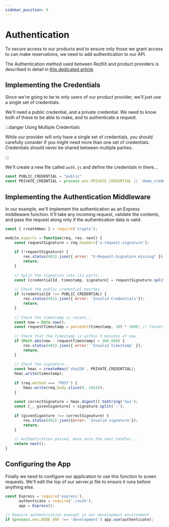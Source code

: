 ```yaml
---
sidebar_position: 9
---
```


# Authentication

To secure access to our products and to ensure only those we grant access to can make reservations,
we need to add authentication to our API.

The Authentication method used between RezKit and product providers is described in detail
in [this dedicated article][auth-spec]

## Implementing the Credentials

Since we're going to be te only users of our product provider, we'll just use a single set of
credentials.

We'll need a public credential, and a private credential. We need to know both of these to be
able to make, and to authenticate a request.

:::danger Using Multiple Credentials

While our provider will only have a single set of credentials, you should carefully consider
if you might need more than one set of credentials.
Credentials should never be shared between multiple parties.

:::

We'll create a new file called `auth.js` and define the credentials in there...

```javascript title="auth.js"
const PUBLIC_CREDENTIAL = "public"
const PRIVATE_CREDNTIAL = process.env.PRIVATE_CREDENTIAL || 'demo_credential';
```

## Implementing the Authentication Middleware

In our example, we'll implement the authentication as an Express middleware function.
It'll take any incoming request, validate the contents, and pass the request along only if
the authentication data is valid.

```javascript
const { createHmac } = require('crypto');

module.exports = function(req, res, next) {
    const requestSignature = req.headers['x-request-signature'];
    
    if (!requestSignature) {
        res.status(401).json({ error: "X-Request-Signature missing" });
        return;
    }
    
    // Split the signature into its parts...
    const [credentialId, timestamp, signature] = requestSignature.split(' ');
    
    // Check the public credential matches...
    if (credentialId !== PUBLIC_CREDENTIAL) {
        res.status(401).json({ error: 'Invalid Credentials'});
        return;
    }
    
    // Check the timestamp is recent...
    const now = Date.now();
    const requestTimestamp = parseInt(timestamp, 10) * 1000; // Convert timestamp to milliseconds...
    
    // Check that the timestamp is within 5 minutes of now
    if (Math.abs(now - requestTimestamp) > 300_000) {
        res.status(401).json({ error: 'Invalid timestamp' });     
        return;
    }
    
    // Check the signature...
    const hmac = createHmac('sha256', PRIVATE_CREDENTIAL);
    hmac.write(timestamp);
    
    if (req.method === 'POST') {
        hmac.write(req.body.slice(0, 1024));
    }
    
    const correctSignature = hmac.digest().toString('hex');
    const [_, givenSiganture] = signature.split(':');
    
    if (givenSiganture !== correctSignature) {
        res.status(401).json({error: 'Invalid signature'});
        return;
    }
    
    // Authentication passed, move onto the next handler...
    return next();
}
```

## Configuring the App

Finally we need to configure our application to use this function to sceen requests. We'll edit the top of our
server.js file to ensure it runs before anything else.

```javascript title="server.js"
const Express = require('express'),
      authenticate = require('./auth'),
      app = Express();
      
// Require authentication execept in our development environment
if (process.env.NODE_ENV !== 'development') app.use(authenticate);
```

[auth-spec]: /docs/product-provider/authentication
